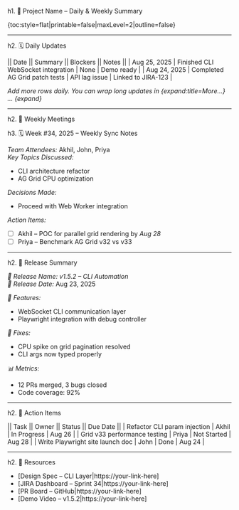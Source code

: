 h1. 📌 Project Name – Daily & Weekly Summary

{toc:style=flat|printable=false|maxLevel=2|outline=false}

----

h2. 🗓 Daily Updates

|| Date || Summary || Blockers || Notes ||
| Aug 25, 2025 | Finished CLI WebSocket integration | None | Demo ready |
| Aug 24, 2025 | Completed AG Grid patch tests | API lag issue | Linked to JIRA-123 |

_Add more rows daily. You can wrap long updates in {expand:title=More...} ... {expand}_

----

h2. 👥 Weekly Meetings

h3. 🗓 Week #34, 2025 – Weekly Sync Notes

*Team Attendees:* Akhil, John, Priya  
*Key Topics Discussed:*
- CLI architecture refactor
- AG Grid CPU optimization

*Decisions Made:*
- Proceed with Web Worker integration

*Action Items:*
- [ ] Akhil – POC for parallel grid rendering by *Aug 28*
- [ ] Priya – Benchmark AG Grid v32 vs v33

----

h2. 🚀 Release Summary

*🎯 Release Name:* _v1.5.2 – CLI Automation_  
*📅 Release Date:* Aug 23, 2025

*🔧 Features:*
- WebSocket CLI communication layer
- Playwright integration with debug controller

*🐞 Fixes:*
- CPU spike on grid pagination resolved
- CLI args now typed properly

*📊 Metrics:*
- 12 PRs merged, 3 bugs closed
- Code coverage: 92%

----

h2. 🧾 Action Items

|| Task || Owner || Status || Due Date ||
| Refactor CLI param injection | Akhil | In Progress | Aug 26 |
| Grid v33 performance testing | Priya | Not Started | Aug 28 |
| Write Playwright site launch doc | John | Done | Aug 24 |

----

h2. 📎 Resources

* [Design Spec – CLI Layer|https://your-link-here]
* [JIRA Dashboard – Sprint 34|https://your-link-here]
* [PR Board – GitHub|https://your-link-here]
* [Demo Video – v1.5.2|https://your-link-here]

